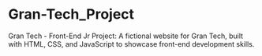 # Gran-Tech_Project
Gran Tech - Front-End Jr Project: A fictional website for Gran Tech, built with HTML, CSS, and JavaScript to showcase front-end development skills.

